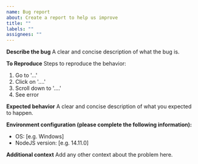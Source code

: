 ```yaml
---
name: Bug report
about: Create a report to help us improve
title: ""
labels: ""
assignees: ""
---
```


**Describe the bug**
A clear and concise description of what the bug is.

**To Reproduce**
Steps to reproduce the behavior:

1. Go to '...'
2. Click on '....'
3. Scroll down to '....'
4. See error

**Expected behavior**
A clear and concise description of what you expected to happen.

**Environment configuration (please complete the following information):**

- OS: [e.g. Windows]
- NodeJS version: [e.g. 14.11.0]

**Additional context**
Add any other context about the problem here.
